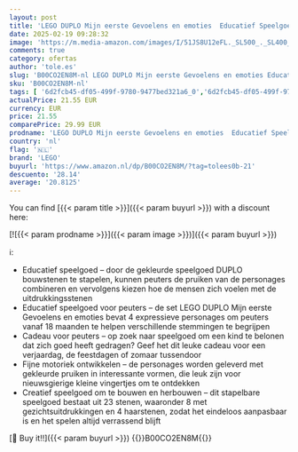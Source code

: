 ```yaml
---
layout: post
title: 'LEGO DUPLO Mijn eerste Gevoelens en emoties  Educatief Speelgoed voor Kinderen met 23 Gekleurde Bouwstenen en 4 Personages  Sociaal en Emotioneel Spelen Cadeau voor Peuters vanaf 18 Maanden 10415'
date: 2025-02-19 09:28:32
image: 'https://m.media-amazon.com/images/I/51JS8U12eFL._SL500_._SL400_.jpg'
comments: true
category: ofertas
author: 'tole.es'
slug: 'B00CO2EN8M-nl LEGO DUPLO Mijn eerste Gevoelens en emoties Educatief...'
sku: 'B00CO2EN8M-nl'
tags: [ '6d2fcb45-df05-499f-9780-9477bed321a6_0','6d2fcb45-df05-499f-9780-9477bed321a6_2601','6d2fcb45-df05-499f-9780-9477bed321a6_501','Arborist Merchandising Root','Bouw- & constructiespeelgoed','Educatief speelgoed','Montessori','Self Service','Sinterklaas','Special Features Stores','Speelgoed & spellen','Speelgoedbouwsets','lego','🇳🇱', ]
actualPrice: 21.55 EUR
currency: EUR
price: 21.55
comparePrice: 29.99 EUR
prodname: 'LEGO DUPLO Mijn eerste Gevoelens en emoties  Educatief Speelgoed voor Kinderen met 23 Gekleurde Bouwstenen en 4 Personages  Sociaal en Emotioneel Spelen Cadeau voor Peuters vanaf 18 Maanden 10415'
country: 'nl'
flag: '🇳🇱'
brand: 'LEGO'
buyurl: 'https://www.amazon.nl/dp/B00CO2EN8M/?tag=tolees0b-21'
descuento: '28.14'
average: '20.8125'
---
```


You can find [{{< param title >}}]({{< param buyurl >}}) with a discount here:

[![{{< param prodname >}}]({{< param image >}})]({{< param buyurl >}})

ℹ️:

- Educatief speelgoed – door de gekleurde speelgoed DUPLO bouwstenen te stapelen, kunnen peuters de pruiken van de personages combineren en vervolgens kiezen hoe de mensen zich voelen met de uitdrukkingsstenen
- Educatief speelgoed voor peuters – de set LEGO DUPLO Mijn eerste Gevoelens en emoties bevat 4 expressieve personages om peuters vanaf 18 maanden te helpen verschillende stemmingen te begrijpen
- Cadeau voor peuters – op zoek naar speelgoed om een kind te belonen dat zich goed heeft gedragen? Geef het dit leuke cadeau voor een verjaardag, de feestdagen of zomaar tussendoor
- Fijne motoriek ontwikkelen – de personages worden geleverd met gekleurde pruiken in interessante vormen, die leuk zijn voor nieuwsgierige kleine vingertjes om te ontdekken
- Creatief speelgoed om te bouwen en herbouwen – dit stapelbare speelgoed bestaat uit 23 stenen, waaronder 8 met gezichtsuitdrukkingen en 4 haarstenen, zodat het eindeloos aanpasbaar is en het spelen altijd verrassend blijft

[🛒 Buy it!!]({{< param buyurl >}})
{{<world>}}B00CO2EN8M{{</world>}}
